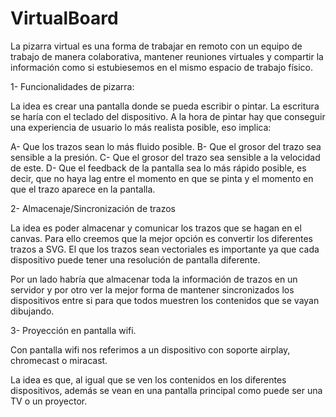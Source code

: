 VirtualBoard
============

La pizarra virtual es una forma de trabajar en remoto con un equipo de trabajo de manera colaborativa, mantener reuniones virtuales y compartir la información como si estubiesemos en el mismo espacio de trabajo físico.

1- Funcionalidades de pizarra:

La idea es crear una pantalla donde se pueda escribir o pintar. La escritura se haría con el teclado del dispositivo. A la hora de pintar hay que conseguir una experiencia de usuario lo más realista posible, eso implica:

A- Que los trazos sean lo más fluido posible.
B- Que el grosor del trazo sea sensible a la presión. 
C- Que el grosor del trazo sea sensible a la velocidad de este.
D- Que el feedback de la pantalla sea lo más rápido posible, es decir, que no haya lag entre el momento en que se pinta y el momento en que el trazo aparece en la pantalla.

2- Almacenaje/Sincronización de trazos

La idea es poder almacenar y comunicar los trazos que se hagan en el canvas. Para ello creemos que la mejor opción es convertir los diferentes trazos a SVG. El que los trazos sean vectoriales es importante ya que cada dispositivo puede tener una resolución de pantalla diferente.

Por un lado habría que almacenar toda la información de trazos en un servidor y por otro ver la mejor forma de mantener sincronizados los dispositivos entre si para que todos muestren los contenidos que se vayan dibujando.

3- Proyección en pantalla wifi.

Con pantalla wifi nos referimos a un dispositivo con soporte airplay, chromecast o miracast.  

La idea es que, al igual que se ven los contenidos en los diferentes dispositivos, además se vean en una pantalla principal como puede ser una TV o un proyector.
